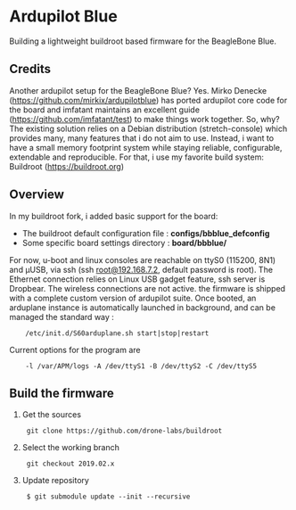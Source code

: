# Ardupilot Blue
Building a lightweight buildroot based firmware for the BeagleBone Blue.


## Credits
Another ardupilot setup for the BeagleBone Blue?
Yes. Mirko Denecke (https://github.com/mirkix/ardupilotblue) has ported
ardupilot core code for the board and imfatant maintains an excellent guide 
(https://github.com/imfatant/test) to make things work together.
So, why? The existing solution relies on a Debian distribution
(stretch-console) which provides many, many features that i do not aim to use.
Instead, i want to have a small memory footprint system while staying
reliable, configurable, extendable and reproducible.
For that, i use my favorite build system: Buildroot (https://buildroot.org)

## Overview
In my buildroot fork, i added basic support for the board:
 
- The buildroot default configuration file : **configs/bbblue_defconfig**
- Some specific board settings directory   : **board/bbblue/**

For now, u-boot and linux consoles are reachable on ttyS0 (115200, 8N1) and
µUSB, via ssh (ssh root@192.168.7.2, default password is root). The Ethernet
connection relies on Linux USB gadget feature, ssh server is Dropbear. The
wireless connections are not active. the firmware is shipped with a complete
custom version of ardupilot suite.
Once booted, an arduplane instance is automatically launched in background,
and can be managed the standard way :

		/etc/init.d/S60arduplane.sh start|stop|restart

  Current options for the program are
  
		-l /var/APM/logs -A /dev/ttyS1 -B /dev/ttyS2 -C /dev/ttyS5

## Build the firmware
1) Get the sources

		git clone https://github.com/drone-labs/buildroot

2) Select the working branch

		git checkout 2019.02.x

3) Update repository

		$ git submodule update --init --recursive














